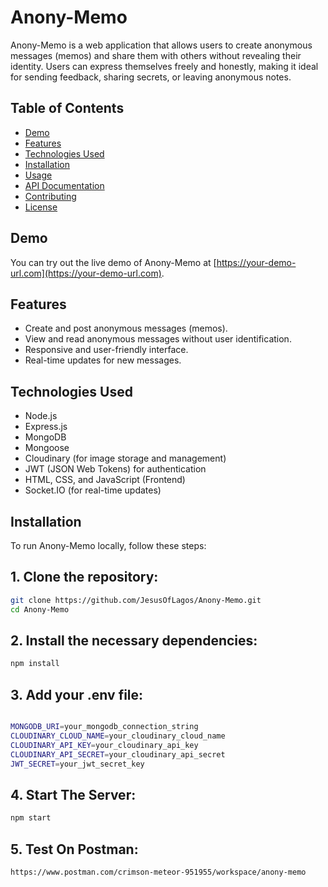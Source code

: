 

# Anony-Memo

Anony-Memo is a web application that allows users to create anonymous messages (memos) and share them with others without revealing their identity. Users can express themselves freely and honestly, making it ideal for sending feedback, sharing secrets, or leaving anonymous notes.

## Table of Contents

- [Demo](#demo)
- [Features](#features)
- [Technologies Used](#technologies-used)
- [Installation](#installation)
- [Usage](#usage)
- [API Documentation](#api-documentation)
- [Contributing](#contributing)
- [License](#license)

## Demo

You can try out the live demo of Anony-Memo at [https://your-demo-url.com](https://your-demo-url.com).

## Features

- Create and post anonymous messages (memos).
- View and read anonymous messages without user identification.
- Responsive and user-friendly interface.
- Real-time updates for new messages.

## Technologies Used

- Node.js
- Express.js
- MongoDB
- Mongoose
- Cloudinary (for image storage and management)
- JWT (JSON Web Tokens) for authentication
- HTML, CSS, and JavaScript (Frontend)
- Socket.IO (for real-time updates)

## Installation

To run Anony-Memo locally, follow these steps:

## 1. Clone the repository:

```bash
git clone https://github.com/JesusOfLagos/Anony-Memo.git
cd Anony-Memo
```



## 2. Install the necessary dependencies:

```bash
npm install

```

## 3. Add your .env file:

```bash

MONGODB_URI=your_mongodb_connection_string
CLOUDINARY_CLOUD_NAME=your_cloudinary_cloud_name
CLOUDINARY_API_KEY=your_cloudinary_api_key
CLOUDINARY_API_SECRET=your_cloudinary_api_secret
JWT_SECRET=your_jwt_secret_key

```

## 4. Start The Server:

```bash
npm start

```


## 5. Test On Postman:

```bash
https://www.postman.com/crimson-meteor-951955/workspace/anony-memo

```
